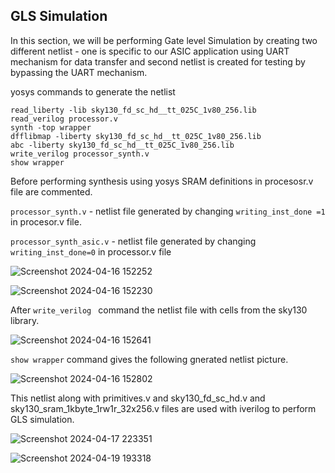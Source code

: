 ## GLS Simulation

In this section, we will be performing Gate level Simulation by creating two different netlist - one is specific to our ASIC application using UART mechanism for data transfer and second netlist is created for testing by bypassing the UART mechanism.

yosys commands to generate the netlist 

```
read_liberty -lib sky130_fd_sc_hd__tt_025C_1v80_256.lib
read_verilog processor.v
synth -top wrapper
dfflibmap -liberty sky130_fd_sc_hd__tt_025C_1v80_256.lib
abc -liberty sky130_fd_sc_hd__tt_025C_1v80_256.lib
write_verilog processor_synth.v
show wrapper

```
Before performing synthesis using yosys SRAM definitions in procesosr.v file are commented.

```processor_synth.v``` - netlist file generated by changing ```writing_inst_done =1``` in procesor.v file.

```processor_synth_asic.v``` - netlist file generated by changing ```writing_inst_done=0``` in processor.v file

![Screenshot 2024-04-16 152252](https://github.com/Pa1mantri/RISC-V_HDP/assets/114488271/bba41809-4217-4b56-b5d5-4055dc9ca0f0)

![Screenshot 2024-04-16 152230](https://github.com/Pa1mantri/RISC-V_HDP/assets/114488271/6fac5e17-8ea3-4e60-898f-1b92be7f64f8)



After ``write_verilog `` command the netlist file with cells from the sky130 library.

![Screenshot 2024-04-16 152641](https://github.com/Pa1mantri/RISC-V_HDP/assets/114488271/5ce92ce1-0c64-40d4-8c1e-43607af8ce5d)

``show wrapper`` command gives the following gnerated netlist picture.

![Screenshot 2024-04-16 152802](https://github.com/Pa1mantri/RISC-V_HDP/assets/114488271/17763d8c-c726-48a9-bf57-e30adad66608)


This netlist along with primitives.v and sky130_fd_sc_hd.v and sky130_sram_1kbyte_1rw1r_32x256.v files are used with iverilog to perform GLS simulation.

![Screenshot 2024-04-17 223351](https://github.com/Pa1mantri/RISC-V_HDP/assets/114488271/1f5bd9e5-6d88-456e-af10-ad572ab1225a)

![Screenshot 2024-04-19 193318](https://github.com/Pa1mantri/RISC-V_HDP/assets/114488271/79c51c51-57ea-4886-b989-6476edaa8ce4)
